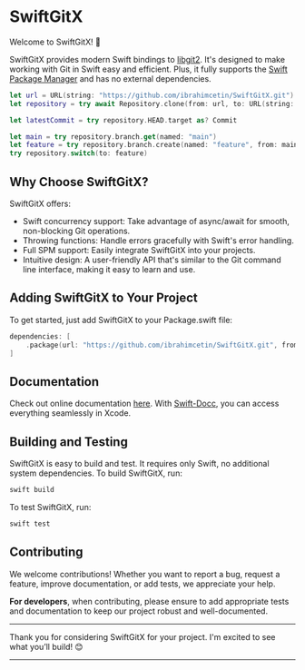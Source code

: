 # SwiftGitX

Welcome to SwiftGitX! 🎉

SwiftGitX provides modern Swift bindings to [libgit2](https://libgit2.org). It's designed to make working with Git in Swift easy and efficient. Plus, it fully supports the [Swift Package Manager](https://github.com/swiftlang/swift-package-manager) and has no external dependencies.

```swift
let url = URL(string: "https://github.com/ibrahimcetin/SwiftGitX.git")!
let repository = try await Repository.clone(from: url, to: URL(string: "/path/to/clone")!)

let latestCommit = try repository.HEAD.target as? Commit

let main = try repository.branch.get(named: "main")
let feature = try repository.branch.create(named: "feature", from: main)
try repository.switch(to: feature)
```

## Why Choose SwiftGitX?

SwiftGitX offers:

- Swift concurrency support: Take advantage of async/await for smooth, non-blocking Git operations.
- Throwing functions: Handle errors gracefully with Swift's error handling.
- Full SPM support: Easily integrate SwiftGitX into your projects.
- Intuitive design: A user-friendly API that's similar to the Git command line interface, making it easy to learn and use.

## Adding SwiftGitX to Your Project

To get started, just add SwiftGitX to your Package.swift file:
```swift
dependencies: [
    .package(url: "https://github.com/ibrahimcetin/SwiftGitX.git", from: "0.1.0"),
]
```

## Documentation

Check out online documentation [here](https://ibrahimcetin.github.io/SwiftGitX/documentation/swiftgitx/). With [Swift-Docc](https://www.swift.org/documentation/docc/), you can access everything seamlessly in Xcode.

## Building and Testing
SwiftGitX is easy to build and test. It requires only Swift, no additional system dependencies.
To build SwiftGitX, run:
```bash
swift build
```
To test SwiftGitX, run:
```bash
swift test
```

## Contributing

We welcome contributions! Whether you want to report a bug, request a feature, improve documentation, or add tests, we appreciate your help.

**For developers**, when contributing, please ensure to add appropriate tests and documentation to keep our project robust and well-documented.

---

Thank you for considering SwiftGitX for your project. I'm excited to see what you’ll build! 😊

---